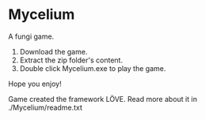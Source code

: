 # Mycelium
A fungi game.

1. Download the game.
2. Extract the zip folder's content.
3. Double click Mycelium.exe to play the game.

Hope you enjoy!

Game created the framework LÖVE. Read more about it in ./Mycelium/readme.txt

